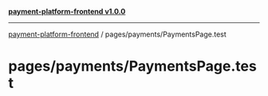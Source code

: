 [**payment-platform-frontend v1.0.0**](../../README.md)

***

[payment-platform-frontend](../../README.md) / pages/payments/PaymentsPage.test

# pages/payments/PaymentsPage.test
